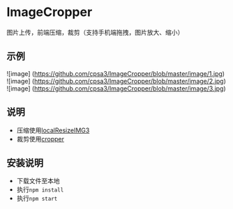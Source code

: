 # ImageCropper
图片上传，前端压缩，裁剪（支持手机端拖拽，图片放大、缩小）

## 示例
 ![image] (https://github.com/cpsa3/ImageCropper/blob/master/image/1.jpg)
 ![image] (https://github.com/cpsa3/ImageCropper/blob/master/image/2.jpg)
 ![image] (https://github.com/cpsa3/ImageCropper/blob/master/image/3.jpg)

## 说明
* 压缩使用[localResizeIMG3](https://github.com/think2011/localResizeIMG3)
* 裁剪使用[cropper](https://github.com/fengyuanchen/cropper)


## 安装说明
* 下载文件至本地
* 执行`npm install`
* 执行`npm start`